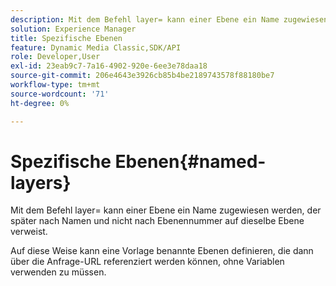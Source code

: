 ```yaml
---
description: Mit dem Befehl layer= kann einer Ebene ein Name zugewiesen werden, der später nach Namen und nicht nach Ebenennummer auf dieselbe Ebene verweist.
solution: Experience Manager
title: Spezifische Ebenen
feature: Dynamic Media Classic,SDK/API
role: Developer,User
exl-id: 23eab9c7-7a16-4902-920e-6ee3e78daa18
source-git-commit: 206e4643e3926cb85b4be2189743578f88180be7
workflow-type: tm+mt
source-wordcount: '71'
ht-degree: 0%

---
```


# Spezifische Ebenen{#named-layers}

Mit dem Befehl layer= kann einer Ebene ein Name zugewiesen werden, der später nach Namen und nicht nach Ebenennummer auf dieselbe Ebene verweist.

Auf diese Weise kann eine Vorlage benannte Ebenen definieren, die dann über die Anfrage-URL referenziert werden können, ohne Variablen verwenden zu müssen.
